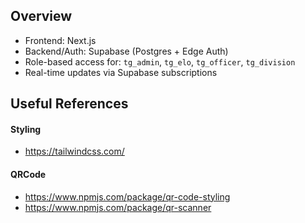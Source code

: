 ## Overview

- Frontend: Next.js
- Backend/Auth: Supabase (Postgres + Edge Auth)
- Role-based access for: `tg_admin`, `tg_elo`, `tg_officer`, `tg_division`
- Real-time updates via Supabase subscriptions

## Useful References

#### Styling
- https://tailwindcss.com/

#### QRCode
- https://www.npmjs.com/package/qr-code-styling
- https://www.npmjs.com/package/qr-scanner